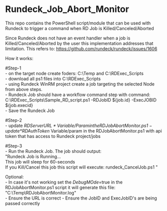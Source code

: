# Rundeck_Job_Abort_Monitor

This repo contains the PowerShell script/module that can be used with Rundeck to trigger a command when RD Job is Killed/Canceled/Aborted

Since Rundeck does not have an event handler when a job is Killed/Canceled/Aborted by the user this implementation addresses that limitation. This refers to: https://github.com/rundeck/rundeck/issues/1606

How it works:

#Step-1  
	- on the target node create foders: C:\Temp and C:\RDExec_Scripts  
	- download all ps1 files into C:\RDExec_Scripts  
	- using Rundeck WinRM project create a job targeting the selected Node from above steps.  
		- Rundeck Job should have a workflow command step with command:  
		 C:\RDExec_Scripts\Sample_RD_script.ps1 -RDJobID ${job.id} -ExecJOBID ${job.execid}  
		- Save the Rundeck Job  

#Step-2  
    - update *$RDServerURL* Variable/Param in the RDJobAbortMonitor.ps1  
    - update *$RDAuthToken* Variable/param in the RDJobAbortMonitor.ps1  with api token that has access to Rundeck project/jobs  

#Step-3  
	- Run the Rundeck Job. The job should output:  
		 "Rundeck Job is Running...  
		 This job will sleep for 60-seconds  
		 If you Kill/Cancel this job this script will execute: rundeck_CancelJob.ps1  "  
	 

Optional:  
	- In case it's not working set the $DebugMOde=$true in the RDJobAbortMonitor.ps1 script it will generate this file: "C:\Temp\RDJobAbortMonitor.log"  
	-  Ensure the URL is correct
	-  Ensure the JobID and ExecJobID's are being passed correctly
	


